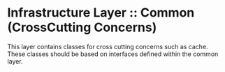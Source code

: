 ﻿# Infrastructure Layer :: Common (CrossCutting Concerns)

This layer contains classes for cross cutting concerns such as cache.
These classes should be based on interfaces defined within the common layer.
